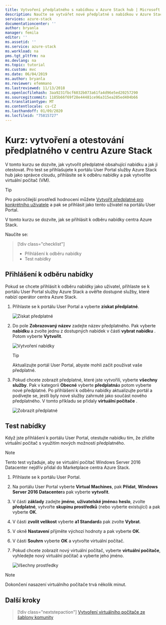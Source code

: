 ```yaml
---
title: Vytvoření předplatného s nabídkou v Azure Stack hub | Microsoft Docs
description: Naučte se vytvářet nové předplatné s nabídkou v Azure Stack hub a potom nabídku otestovat pomocí testovacího virtuálního počítače.
services: azure-stack
documentationcenter: ''
author: bryanla
manager: femila
editor: ''
ms.assetid: ''
ms.service: azure-stack
ms.workload: na
pms.tgt_pltfrm: na
ms.devlang: na
ms.topic: tutorial
ms.custom: mvc
ms.date: 06/04/2019
ms.author: bryanla
ms.reviewer: efemmano
ms.lastreviewed: 11/13/2018
ms.openlocfilehash: 3aa9231fbcf6032b073a61fa4d96e5ed20257290
ms.sourcegitcommit: 1185b66f69f28e44481ce96a315ea285ed404b66
ms.translationtype: MT
ms.contentlocale: cs-CZ
ms.lasthandoff: 01/09/2020
ms.locfileid: "75815727"
---
```

# <a name="tutorial-create-and-test-a-subscription-in-azure-stack-hub"></a>Kurz: vytvoření a otestování předplatného v centru Azure Stack

V tomto kurzu se dozvíte, jak vytvořit předplatné obsahující nabídku a jak ji otestovat. Pro test se přihlašujete k portálu User Portal služby Azure Stack hub jako správce cloudu, přihlásíte se k odběru nabídky a pak vytvoříte virtuální počítač (VM).

> [!TIP]
> Pro pokročilejší prostředí hodnocení můžete [Vytvořit předplatné pro konkrétního uživatele](../operator/azure-stack-subscribe-plan-provision-vm.md#create-a-subscription-as-a-cloud-operator) a pak se přihlásit jako tento uživatel na portálu User Portal.

V tomto kurzu se dozvíte, jak se přihlásit k odběru nabídky centra Azure Stack.

Naučíte se:

> [!div class="checklist"]
> * Přihlášení k odběru nabídky 
> * Test nabídky

## <a name="subscribe-to-an-offer"></a>Přihlášení k odběru nabídky

Pokud se chcete přihlásit k odběru nabídky jako uživatel, přihlaste se k portálu User Portal služby Azure Stack a ověřte dostupné služby, které nabízí operátor centra Azure Stack.

1. Přihlaste se k portálu User Portal a vyberte **získat předplatné**.

   ![Získat předplatné](media/azure-stack-subscribe-services/get-subscription.png)

2. Do pole **Zobrazovaný název** zadejte název předplatného. Pak vyberte **nabídku** a zvolte jednu z dostupných nabídek v části **vybrat nabídku** . Potom vyberte **Vytvořit**.

   ![Vytvoření nabídky](media/azure-stack-subscribe-services/create-subscription.png)

   > [!TIP]
   > Aktualizujte portál User Portal, abyste mohli začít používat vaše předplatné.

3. Pokud chcete zobrazit předplatné, které jste vytvořili, vyberte **všechny služby**. Pak v kategorii **Obecné** vyberte **předplatná**a potom vyberte nové předplatné. Po přihlášení k odběru nabídky aktualizujte portál a podívejte se, jestli byly nové služby zahrnuté jako součást nového předplatného. V tomto příkladu se přidaly **virtuální počítače** .

   ![Zobrazit předplatné](media/azure-stack-subscribe-services/view-subscription.png)

## <a name="test-the-offer"></a>Test nabídky

Když jste přihlášení k portálu User Portal, otestujte nabídku tím, že zřídíte virtuální počítač s využitím nových možností předplatného.

> [!NOTE]
> Tento test vyžaduje, aby se virtuální počítač Windows Server 2016 Datacenter nejdřív přidal do Marketplace centra Azure Stack.

1. Přihlaste se k portálu User Portal.

2. Na portálu User Portal vyberte **Virtual Machines**, pak **Přidat**, **Windows Server 2016 Datacenter**a pak vyberte **vytvořit**.

3. V části **základy** zadejte **jméno**, **uživatelské jméno**a **heslo**, zvolte **předplatné**, vytvořte **skupinu prostředků** (nebo vyberte existující) a pak vyberte **OK**.

4. V části **zvolit velikost** vyberte **a1 Standard**a pak zvolte **Vybrat**.  

5. V okně **Nastavení** přijměte výchozí hodnoty a pak vyberte **OK**.

6. V části **Souhrn** vyberte **OK** a vytvořte virtuální počítač.  

7. Pokud chcete zobrazit nový virtuální počítač, vyberte **virtuální počítače**, vyhledejte nový virtuální počítač a vyberte jeho jméno.

    ![Všechny prostředky](media/azure-stack-subscribe-services/view-vm.png)

> [!NOTE]
> Dokončení nasazení virtuálního počítače trvá několik minut.

## <a name="next-steps"></a>Další kroky

> [!div class="nextstepaction"]
> [Vytvoření virtuálního počítače ze šablony komunity](azure-stack-create-vm-template.md)
